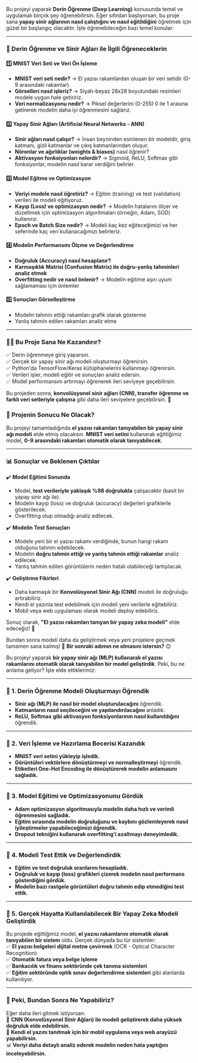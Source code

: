 Bu projeyi yaparak **Derin Öğrenme (Deep Learning)** konusunda temel ve uygulamalı birçok şey öğrenebilirsin. Eğer sıfırdan başlıyorsan, bu proje sana **yapay sinir ağlarının nasıl çalıştığını ve nasıl eğitildiğini** öğretmek için güzel bir başlangıç olacaktır. İşte öğrenebileceğin bazı temel konular:  

---

### **📌 Derin Öğrenme ve Sinir Ağları ile İlgili Öğreneceklerin**  

#### **1️⃣ MNIST Veri Seti ve Veri Ön İşleme**  
- **MNIST veri seti nedir?** → El yazısı rakamlardan oluşan bir veri setidir (0-9 arasındaki rakamlar).  
- **Görselleri nasıl işleriz?** → Siyah-beyaz 28x28 boyutundaki resimleri modele uygun hale getiririz.  
- **Veri normalizasyonu nedir?** → Piksel değerlerini (0-255) 0 ile 1 arasına getirerek modelin daha iyi öğrenmesini sağlarız.  

#### **2️⃣ Yapay Sinir Ağları (Artificial Neural Networks - ANN)**  
- **Sinir ağları nasıl çalışır?** → İnsan beyninden esinlenen bir modeldir, giriş katmanı, gizli katmanlar ve çıkış katmanlarından oluşur.  
- **Nöronlar ve ağırlıklar (weights & biases)** nasıl öğrenir?  
- **Aktivasyon fonksiyonları nelerdir?** → Sigmoid, ReLU, Softmax gibi fonksiyonlar, modelin nasıl karar verdiğini belirler.  

#### **3️⃣ Model Eğitme ve Optimizasyon**  
- **Veriyi modele nasıl öğretiriz?** → Eğitim (training) ve test (validation) verileri ile modeli eğitiyoruz.  
- **Kayıp (Loss) ve optimizasyon nedir?** → Modelin hatalarını ölçer ve düzeltmek için optimizasyon algoritmaları (örneğin, Adam, SGD) kullanırız.  
- **Epoch ve Batch Size nedir?** → Modeli kaç kez eğiteceğimizi ve her seferinde kaç veri kullanacağımızı belirleriz.  

#### **4️⃣ Modelin Performansını Ölçme ve Değerlendirme**  
- **Doğruluk (Accuracy) nasıl hesaplanır?**  
- **Karmaşıklık Matrisi (Confusion Matrix) ile doğru-yanlış tahminleri analiz etmek**  
- **Overfitting nedir ve nasıl önlenir?** → Modelin eğitime aşırı uyum sağlamaması için önlemler  

#### **5️⃣ Sonuçları Görselleştirme**  
- Modelin tahmin ettiği rakamları grafik olarak gösterme  
- Yanlış tahmin edilen rakamları analiz etme  

---

### **👨‍💻 Bu Proje Sana Ne Kazandırır?**  
✅ Derin öğrenmeye giriş yaparsın.  
✅ Gerçek bir yapay sinir ağı modeli oluşturmayı öğrenirsin.  
✅ Python'da TensorFlow/Keras kütüphanelerini kullanmayı öğrenirsin.  
✅ Verileri işler, modeli eğitir ve sonuçları analiz edersin.  
✅ Model performansını artırmayı öğrenerek ileri seviyeye geçebilirsin.  

Bu projeden sonra, **konvolüsyonel sinir ağları (CNN), transfer öğrenme ve farklı veri setleriyle çalışma** gibi daha ileri seviyelere geçebilirsin. 🚀  

### **📌 Projenin Sonucu Ne Olacak?**  

Bu projeyi tamamladığında **el yazısı rakamları tanıyabilen bir yapay sinir ağı modeli** elde etmiş olacaksın. **MNIST veri setini** kullanarak eğittiğimiz model, **0-9 arasındaki rakamları otomatik olarak tanıyabilecek**.  

---

### **📊 Sonuçlar ve Beklenen Çıktılar**  
✔️ **Model Eğitimi Sonunda**  
- Model, **test verileriyle yaklaşık %98 doğrulukla** çalışacaktır (basit bir yapay sinir ağı ile).  
- Modelin kayıp (loss) ve doğruluk (accuracy) değerleri grafiklerle gösterilecek.  
- Overfitting olup olmadığı analiz edilecek.  

✔️ **Modelin Test Sonuçları**  
- Modele yeni bir el yazısı rakamı verdiğinde, bunun hangi rakam olduğunu tahmin edebilecek.  
- Modelin **doğru tahmin ettiği ve yanlış tahmin ettiği rakamlar** analiz edilecek.  
- Yanlış tahmin edilen görüntülerin neden hatalı olabileceği tartışılacak.  

✔️ **Geliştirme Fikirleri**  
- Daha karmaşık bir **Konvolüsyonel Sinir Ağı (CNN)** modeli ile doğruluğu artırabiliriz.  
- Kendi el yazınla test edebilmek için modeli yeni verilerle eğitebiliriz.  
- Mobil veya web uygulaması olarak modeli deploy edebiliriz.  

Sonuç olarak, **"El yazısı rakamları tanıyan bir yapay zeka modeli"** elde edeceğiz! 🎯  

Bundan sonra modeli daha da geliştirmek veya yeni projelere geçmek tamamen sana kalmış! 🚀 **Bir sonraki adımın ne olmasını istersin?** 😊

Bu projeyi yaparak **bir yapay sinir ağı (MLP) kullanarak el yazısı rakamlarını otomatik olarak tanıyabilen bir model geliştirdik**. Peki, bu ne anlama geliyor? İşte elde ettiklerimiz:  

---

### **📌 1. Derin Öğrenme Modeli Oluşturmayı Öğrendik**  
- **Sinir ağı (MLP) ile nasıl bir model oluşturulacağını** öğrendik.  
- **Katmanların nasıl seçileceğini ve yapılandırılacağını** anladık.  
- **ReLU, Softmax gibi aktivasyon fonksiyonlarının nasıl kullanıldığını** öğrendik.  

---

### **📌 2. Veri İşleme ve Hazırlama Becerisi Kazandık**  
- **MNIST veri setini yükleyip işledik.**  
- **Görüntüleri vektörlere dönüştürmeyi ve normalleştirmeyi** öğrendik.  
- **Etiketleri One-Hot Encoding ile dönüştürerek modelin anlamasını sağladık.**  

---

### **📌 3. Model Eğitimi ve Optimizasyonunu Gördük**  
- **Adam optimizasyon algoritmasıyla modelin daha hızlı ve verimli öğrenmesini sağladık.**  
- **Eğitim sırasında modelin doğruluğunu ve kaybını gözlemleyerek nasıl iyileştirmeler yapabileceğimizi öğrendik.**  
- **Dropout tekniğini kullanarak overfitting’i azaltmayı deneyimledik.**  

---

### **📌 4. Modeli Test Ettik ve Değerlendirdik**  
- **Eğitim ve test doğruluk oranlarını hesapladık.**  
- **Doğruluk ve kayıp (loss) grafikleri çizerek modelin nasıl performans gösterdiğini gördük.**  
- **Modelin bazı rastgele görüntüleri doğru tahmin edip etmediğini test ettik.**  

---

### **📌 5. Gerçek Hayatta Kullanılabilecek Bir Yapay Zeka Modeli Geliştirdik**  
Bu projede eğittiğimiz model, **el yazısı rakamlarını otomatik olarak tanıyabilen bir sistem** oldu. Gerçek dünyada bu tür sistemler:  
✅ **El yazısı belgeleri dijital metne çevirmek** (OCR - Optical Character Recognition)  
✅ **Otomatik fatura veya belge işleme**  
✅ **Bankacılık ve finans sektöründe çek tanıma sistemleri**  
✅ **Eğitim sektöründe optik sınav değerlendirme sistemleri** gibi alanlarda kullanılıyor.  

---

### **📌 Peki, Bundan Sonra Ne Yapabiliriz?**  
Eğer daha ileri gitmek istiyorsan:  
🚀 **CNN (Konvolüsyonel Sinir Ağları) ile modeli geliştirerek daha yüksek doğruluk elde edebilirsin.**  
📱 **Kendi el yazını tanıtmak için bir mobil uygulama veya web arayüzü yapabilirsin.**  
📊 **Veriyi daha detaylı analiz ederek modelin neden hata yaptığını inceleyebilirsin.**  

